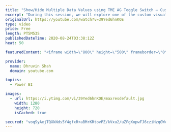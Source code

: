 ```yaml
---
title: "Show/Hide Multiple Data Values using TME AG Toggle Switch – Custom Visual – Toggle Switch by TME AG"
excerpt: "During this session, we will explore one of the custom visuals in Power BI which is TME AG Toggle Switch in Power BI.   Sometimes, we need to show/hide data values based on Toggle Switch. Let’s consider one real-life example where we need to show Weekend and Weekday data. I want to provide one switch"
originalUrl: https://youtube.com/watch?v=39Yed6hnKOE
type: video
price: Free
length: PT5M53S
publishedDateTime: 2020-08-24T03:38:12Z
heat: 50

featuredContent: "<iframe width=\"800\" height=\"500\" frameborder=\"0\" src=\"https://www.youtube.com/embed/39Yed6hnKOE\" allow=\"accelerometer; autoplay; encrypted-media; gyroscope; picture-in-picture\" allowfullscreen></iframe>"

provider:
  name: Dhruvin Shah
  domain: youtube.com

topics:
  - Power BI

images:
  - url: https://i.ytimg.com/vi/39Yed6hnKOE/maxresdefault.jpg
    width: 1280
    height: 720
    isCached: true

secured: "voqSyAxjTQXkNds5Y4gfxR+aBMrKRtovPZ/kVxu2/uZFgXopwFJ6cziHzqGWcl0fVMKkh6/dNYf2slOovUwEOydA0NUsR51XBwTRnpMLkPbLUIbDpiENjWK0TjPZ1EBpfJVo3yTW+GhkE/emBUDa8+oSyB4Sdpt87FUIgbGITz7eElgMLk6Fy+Zd76JReurEy2kt192fqOCfydVET8VlyUs6mr26NtsKvFCOCtPbKrNORg8+PINeVprnMrLOMsWItsS/CTCfo669w48lfpm2/x3VyrjO/3rkK3PMKM4jbACaBWKWfpP8qBVR6hnNhkKa6YpJuACx9N3RsJmrM3HWNJyvwGVsye2uxTrLhLoH1RyOuhi3MeW0nH2lermsaNwaWIJ+Vu9B7NHPAMaZlRTPhOnvXTJOneI4sgOFbfk4JM4=;FsX9Yvzpd4lWyNwrtDUAZQ=="
---
```


